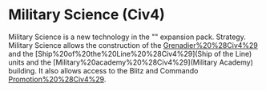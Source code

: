 # Military Science (Civ4)

Military Science is a new technology in the "" expansion pack.
Strategy.
Military Science allows the construction of the [Grenadier%20%28Civ4%29](Grenadier) and the [Ship%20of%20the%20Line%20%28Civ4%29](Ship of the Line) units and the [Military%20academy%20%28Civ4%29](Military Academy) building. It also allows access to the Blitz and Commando [Promotion%20%28Civ4%29](promotions).
